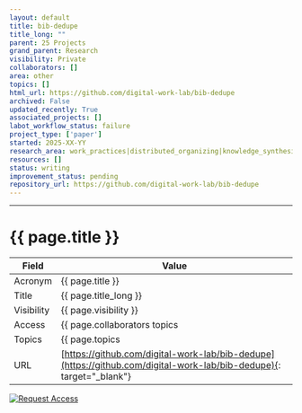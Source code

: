 ```yaml
---
layout: default
title: bib-dedupe
title_long: ""
parent: 25 Projects
grand_parent: Research
visibility: Private
collaborators: []
area: other
topics: []
html_url: https://github.com/digital-work-lab/bib-dedupe
archived: False
updated_recently: True
associated_projects: []
labot_workflow_status: failure
project_type: ['paper']
started: 2025-XX-YY
research_area: work_practices|distributed_organizing|knowledge_synthesis
resources: []
status: writing
improvement_status: pending
repository_url: https://github.com/digital-work-lab/bib-dedupe
---
```


---

# {{ page.title }}

Field               | Value
------------------- | ----------------------------------
Acronym             | {{ page.title }}
Title               | {{ page.title_long }}
Visibility          | {{ page.visibility }}
Access              | {{ page.collaborators topics | join: ", "}}
Topics              | {{ page.topics | join: ", " }}
URL                 | [https://github.com/digital-work-lab/bib-dedupe](https://github.com/digital-work-lab/bib-dedupe){: target="_blank"}

[![Request Access](https://img.shields.io/badge/Request-Access-blue?style=for-the-badge)](https://github.com/digital-work-lab/handbook/issues/new?assignees=geritwagner&labels=access+request&template=request-repo-access.md&title=%5BAccess+Request%5D+Request+for+access+to+repository)
